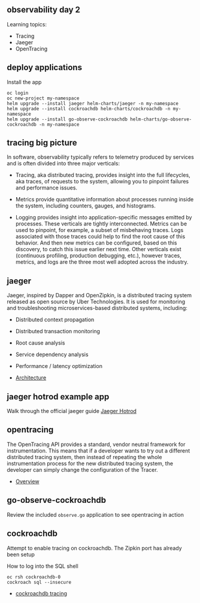 observability day 2
-------------------

Learning topics:
* Tracing
* Jaeger
* OpenTracing

deploy applications
-------------------

Install the app

    oc login
    oc new-project my-namespace
    helm upgrade --install jaeger helm-charts/jaeger -n my-namespace
    helm upgrade --install cockroachdb helm-charts/cockroachdb -n my-namespace
    helm upgrade --install go-observe-cockroachdb helm-charts/go-observe-cockroachdb -n my-namespace

tracing big picture
-------------------

In software, observability typically refers to telemetry produced by services and is often divided into three major verticals:

* Tracing, aka distributed tracing, provides insight into the full lifecycles, aka traces, of requests to the system, allowing you to pinpoint failures and performance issues.

* Metrics provide quantitative information about processes running inside the system, including counters, gauges, and histograms.

* Logging provides insight into application-specific messages emitted by processes.
These verticals are tightly interconnected. Metrics can be used to pinpoint, for example, a subset of misbehaving traces. Logs associated with those traces could help to find the root cause of this behavior. And then new metrics can be configured, based on this discovery, to catch this issue earlier next time. Other verticals exist (continuous profiling, production debugging, etc.), however traces, metrics, and logs are the three most well adopted across the industry.

jaeger
------

Jaeger, inspired by Dapper and OpenZipkin, is a distributed tracing system released as open source by Uber Technologies. It is used for monitoring and troubleshooting microservices-based distributed systems, including:

* Distributed context propagation
* Distributed transaction monitoring
* Root cause analysis
* Service dependency analysis
* Performance / latency optimization

* [Architecture](https://www.jaegertracing.io/docs/1.19/architecture/)

jaeger hotrod example app
-------------------------

Walk through the official jaeger guide [Jaeger Hotrod](https://medium.com/opentracing/take-opentracing-for-a-hotrod-ride-f6e3141f7941)


opentracing
-----------

The OpenTracing API provides a standard, vendor neutral framework for instrumentation. This means that if a developer wants to try out a different distributed tracing system, then instead of repeating the whole instrumentation process for the new distributed tracing system, the developer can simply change the configuration of the Tracer.

* [Overview](https://opentracing.io/docs/overview/)

go-observe-cockroachdb
----------------------

Review the included `observe.go` application to see opentracing in action

cockroachdb
-----------

Attempt to enable tracing on cockroachdb. The Zipkin port has already been setup

How to log into the SQL shell

    oc rsh cockroachdb-0
    cockroach sql --insecure

* [cockroachdb tracing](https://wiki.crdb.io/wiki/spaces/CRDB/pages/73171339/Tracing+logs+with+Jaeger+and+Zipkin)





